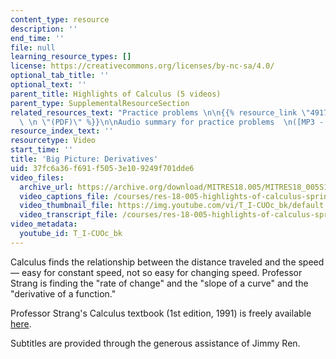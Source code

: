 ```yaml
---
content_type: resource
description: ''
end_time: ''
file: null
learning_resource_types: []
license: https://creativecommons.org/licenses/by-nc-sa/4.0/
optional_tab_title: ''
optional_text: ''
parent_title: Highlights of Calculus (5 videos)
parent_type: SupplementalResourceSection
related_resources_text: "Practice problems \n\n{{% resource_link \"49176758-ccc5-5fb8-7ef0-97fda2bca7ed\"\
  \ \n \"(PDF)\" %}}\n\nAudio summary for practice problems  \n([MP3 - 1.7MB](http://www.archive.org/download/MITRES18.005/MITRES18_005S10_BigPictureDerivatives_Summary_32K.mp3))"
resource_index_text: ''
resourcetype: Video
start_time: ''
title: 'Big Picture: Derivatives'
uid: 37fc6a36-f691-f505-3e10-9249f701dde6
video_files:
  archive_url: https://archive.org/download/MITRES18.005/MITRES18_005S10_BigPictureDerivatives_300k.mp4
  video_captions_file: /courses/res-18-005-highlights-of-calculus-spring-2010/9b950b89a8485ffc9e652a5296efc09d_T_I-CUOc_bk.vtt
  video_thumbnail_file: https://img.youtube.com/vi/T_I-CUOc_bk/default.jpg
  video_transcript_file: /courses/res-18-005-highlights-of-calculus-spring-2010/2f25424053dfabfb9279f0c3c171fa3f_T_I-CUOc_bk.pdf
video_metadata:
  youtube_id: T_I-CUOc_bk
---
```

Calculus finds the relationship between the distance traveled and the speed — easy for constant speed, not so easy for changing speed. Professor Strang is finding the "rate of change" and the "slope of a curve" and the "derivative of a function."

Professor Strang's Calculus textbook (1st edition, 1991) is freely available [here](/courses/res-18-001-calculus-online-textbook-spring-2005).

Subtitles are provided through the generous assistance of Jimmy Ren.